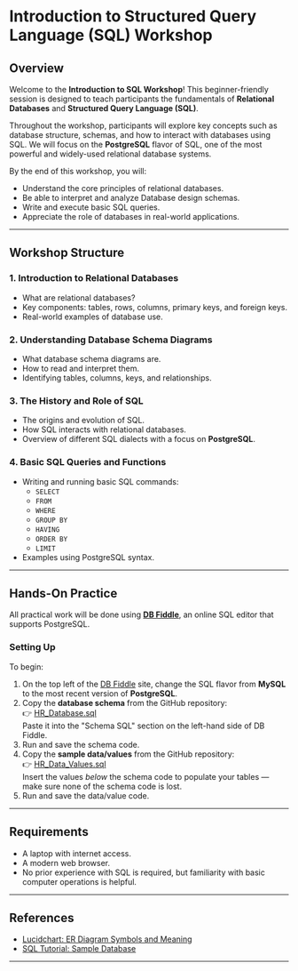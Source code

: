 # Introduction to Structured Query Language (SQL) Workshop

## Overview

Welcome to the **Introduction to SQL Workshop**! This beginner-friendly session is designed to teach participants the fundamentals of **Relational Databases** and **Structured Query Language (SQL)**. 

Throughout the workshop, participants will explore key concepts such as database structure, schemas, and how to interact with databases using SQL. We will focus on the **PostgreSQL** flavor of SQL, one of the most powerful and widely-used relational database systems.

By the end of this workshop, you will:
- Understand the core principles of relational databases.
- Be able to interpret and analyze Database design schemas.
- Write and execute basic SQL queries.
- Appreciate the role of databases in real-world applications.

---

## Workshop Structure

### 1. Introduction to Relational Databases
- What are relational databases?
- Key components: tables, rows, columns, primary keys, and foreign keys.
- Real-world examples of database use.

### 2. Understanding Database Schema Diagrams
- What database schema diagrams are.
- How to read and interpret them.
- Identifying tables, columns, keys, and relationships.
  
### 3. The History and Role of SQL
- The origins and evolution of SQL.
- How SQL interacts with relational databases.
- Overview of different SQL dialects with a focus on **PostgreSQL**.

### 4. Basic SQL Queries and Functions
- Writing and running basic SQL commands:
  - `SELECT`
  - `FROM`
  - `WHERE`
  - `GROUP BY`
  - `HAVING`
  - `ORDER BY`
  - `LIMIT`
- Examples using PostgreSQL syntax.

---

## Hands-On Practice

All practical work will be done using [**DB Fiddle**](https://www.db-fiddle.com/), an online SQL editor that supports PostgreSQL.

### Setting Up

To begin:

1. On the top left of the [DB Fiddle](https://www.db-fiddle.com/) site, change the SQL flavor from **MySQL** to the most recent version of **PostgreSQL**.
2. Copy the **database schema** from the GitHub repository:  
   👉 [HR_Database.sql](https://github.com/YTaraf/Work_Shops/blob/main/SQL_Intro/HR_Database.sql)  
   Paste it into the "Schema SQL" section on the left-hand side of DB Fiddle.
3. Run and save the schema code.
4. Copy the **sample data/values** from the GitHub repository:  
   👉 [HR_Data_Values.sql](https://github.com/YTaraf/Work_Shops/blob/main/SQL_Intro/HR_Data_Values.sql)  
   Insert the values *below* the schema code to populate your tables — make sure none of the schema code is lost.
5. Run and save the data/value code.

---

## Requirements

- A laptop with internet access.
- A modern web browser.
- No prior experience with SQL is required, but familiarity with basic computer operations is helpful.

---

## References

- [Lucidchart: ER Diagram Symbols and Meaning](https://www.lucidchart.com/pages/ER-diagram-symbols-and-meaning)
- [SQL Tutorial: Sample Database](https://www.sqltutorial.org/sql-sample-database/)


---
